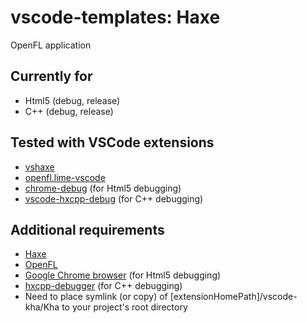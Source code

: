 # vscode-templates: Haxe

OpenFL application

## Currently for
* Html5 (debug, release)
* C++ (debug, release)

## Tested with VSCode extensions
* [vshaxe](https://marketplace.visualstudio.com/items?itemName=nadako.vshaxe)
* [openfl.lime-vscode](https://marketplace.visualstudio.com/items?itemName=openfl.lime-vscode-extension)
* [chrome-debug](https://github.com/Microsoft/vscode-chrome-debug) (for Html5 debugging)
* [vscode-hxcpp-debug](https://github.com/jcward/vscode-hxcpp-debug) (for C++ debugging)

## Additional requirements
* [Haxe](https://haxe.org)
* [OpenFL](http://www.openfl.org)
* [Google Chrome browser](https://www.google.ru/chrome/browser/desktop/) (for Html5 debugging)
* [hxcpp-debugger](https://github.com/HaxeFoundation/hxcpp-debugger) (for C++ debugging)
* Need to place symlink (or copy) of [extensionHomePath]/vscode-kha/Kha to your project's root directory
